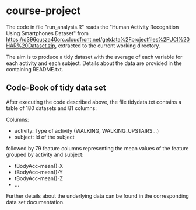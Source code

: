 course-project
==============

The code in file "run_analysis.R" reads the "Human Activity Recognition Using Smartphones Dataset" from
https://d396qusza40orc.cloudfront.net/getdata%2Fprojectfiles%2FUCI%20HAR%20Dataset.zip, extracted to the current working directory. 

The aim is to produce a tidy dataset with the average of each variable for each activity and each subject. Details about the data are provided in the containing README.txt.

Code-Book of tidy data set
----------------
After executing the code described above, the file tidydata.txt contains a table of 180 datasets and 81 columns: 

Columns:
- activity: Type of activity (WALKING, WALKING_UPSTAIRS...)
- subject: Id of the subject

followed by 79 feature columns representing the mean values of the feature grouped by activity and subject: 
- tBodyAcc-mean()-X 
- tBodyAcc-mean()-Y 
- tBodyAcc-mean()-Z
- ... 

Further details about the underlying data can be found in the corresponding data set documentation. 
